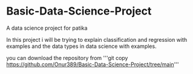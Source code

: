# Basic-Data-Science-Project
A data science project for patika


In this project i will be trying to explain classification and regression with examples
and the data types in data science with examples.

you can download the repository from
'''git copy https://github.com/Onur389/Basic-Data-Science-Project/tree/main'''

